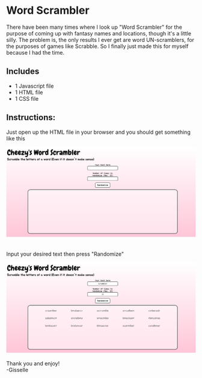 # Word Scrambler
There have been many times where I look up "Word Scrambler" for the purpose of coming up with fantasy names and locations, though it's a little silly.  The problem is, the only results I ever get are word UN-scramblers, for the purposes of games like Scrabble.  So I finally just made this for myself because I had the time.

## Includes
- 1 Javascript file
- 1 HTML file
- 1 CSS file

## Instructions:
Just open up the HTML file in your browser and you should get something like this
  
![alt text](https://github.com/GisselleIR/WordScramble/blob/main/screenshot_1.png)
<br /><br /><br />
Input your desired text then press "Randomize"

![alt text](https://github.com/GisselleIR/WordScramble/blob/main/screenshot_2.png)
<br /><br />
Thank you and enjoy!
<br />
-Gisselle

